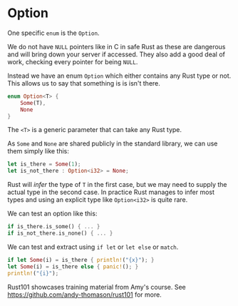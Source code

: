 # Option

One specific `enum` is the `Option`.

We do not have `NULL` pointers like in C in safe Rust as these are
dangerous and will bring down your server if accessed. They
also add a good deal of work, checking every pointer for
being `NULL`.

Instead we have an enum `Option` which either contains any Rust type
or not. This allows us to say that something is is isn't there.

```Rust
enum Option<T> {
    Some(T),
    None
}
```

The `<T>` is a generic parameter that can take any Rust type.

As `Some` and `None` are shared publicly in the standard library,
we can use them simply like this:

```Rust
let is_there = Some(1);
let is_not_there : Option<i32> = None;
```

Rust will *infer* the type of `T` in the first
case, but we may need to supply the actual type
in the second case. In practice Rust manages to
infer most types and using an explicit type
like `Option<i32>` is quite rare.

We can test an option like this:

```Rust
if is_there.is_some() { ... }
if is_not_there.is_none() { ... }
```

We can test and extract using `if let` or `let else`
or `match`.

```Rust
if let Some(i) = is_there { println!("{x}"); }
let Some(i) = is_there else { panic!(); }
println!("{i}");
```

Rust101 showcases training material from Amy's course.
See https://github.com/andy-thomason/rust101 for more.
